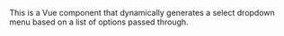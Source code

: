 This is a Vue component that dynamically generates a select dropdown menu based on a list of options passed through.